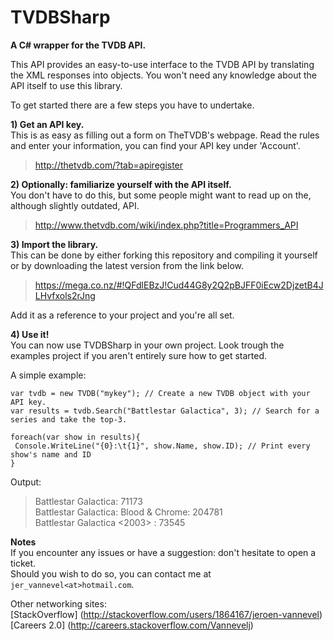 TVDBSharp
=========

**A C# wrapper for the TVDB API.**

This API provides an easy-to-use interface to the TVDB API by translating the XML responses into objects. 
You won't need any knowledge about the API itself to use this library.

To get started there are a few steps you have to undertake.

**1) Get an API key.**  
This is as easy as filling out a form on TheTVDB's webpage. 
Read the rules and enter your information, you can find your API key under 'Account'.

> http://thetvdb.com/?tab=apiregister

**2) Optionally: familiarize yourself with the API itself.**  
You don't have to do this, but some people might want to read up on the, although slightly outdated, API.

> http://www.thetvdb.com/wiki/index.php?title=Programmers_API

**3) Import the library.**  
This can be done by either forking this repository and compiling it yourself 
or by downloading the latest version from the link below.

> https://mega.co.nz/#!QFdlEBzJ!Cud44G8y2Q2pBJFF0iEcw2DjzetB4JLHvfxols2rJng


Add it as a reference to your project and you're all set.

**4) Use it!**  
You can now use TVDBSharp in your own project.
Look trough the examples project if you aren't entirely sure how to get started.

A simple example:

    var tvdb = new TVDB("mykey"); // Create a new TVDB object with your API key.
    var results = tvdb.Search("Battlestar Galactica", 3); // Search for a series and take the top-3.
    
    foreach(var show in results){
     Console.WriteLine("{0}:\t{1}", show.Name, show.ID); // Print every show's name and ID
    }
    
Output:
> Battlestar Galactica:     71173  
> Battlestar Galactica: Blood & Chrome:     204781  
> Battlestar Galactica \<2003\> :     73545  

**Notes**  
If you encounter any issues or have a suggestion: don't hesitate to open a ticket.  
Should you wish to do so, you can contact me at `jer_vannevel<at>hotmail.com`.

Other networking sites:  
[StackOverflow] (http://stackoverflow.com/users/1864167/jeroen-vannevel)  
[Careers 2.0] (http://careers.stackoverflow.com/Vannevelj)  
